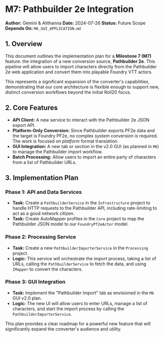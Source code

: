# M7: Pathbuilder 2e Integration

**Author:** Gemini & Alithanna
**Date:** 2024-07-26
**Status:** Future Scope
**Depends On:** `M6_GUI_APPLICATION.md`

## 1. Overview

This document outlines the implementation plan for a **Milestone 7 (M7)** feature: the integration of a new conversion source, **Pathbuilder 2e**. This pipeline will allow users to import characters directly from the Pathbuilder 2e web application and convert them into playable Foundry VTT actors.

This represents a significant expansion of the converter's capabilities, demonstrating that our core architecture is flexible enough to support new, distinct conversion workflows beyond the initial Roll20 focus.

## 2. Core Features

-   **API Client:** A new service to interact with the Pathbuilder 2e JSON export API.
-   **Platform-Only Conversion:** Since Pathbuilder exports PF2e data and the target is Foundry PF2e, no complex *system* conversion is required. The work is focused on *platform* format translation.
-   **GUI Integration:** A new tab or section in the v2.0 GUI (as planned in `M6`) to manage the Pathbuilder import workflow.
-   **Batch Processing:** Allow users to import an entire party of characters from a list of Pathbuilder URLs.

## 3. Implementation Plan

### Phase 1: API and Data Services
-   **Task:** Create a `PathbuilderService` in the `Infrastructure` project to handle HTTP requests to the Pathbuilder API, including rate-limiting to act as a good network citizen.
-   **Task:** Create AutoMapper profiles in the `Core` project to map the Pathbuilder JSON model to our `FoundryPf2eActor` model.

### Phase 2: Processing Service
-   **Task:** Create a new `PathbuilderImporterService` in the `Processing` project.
-   **Logic:** This service will orchestrate the import process, taking a list of URLs, calling the `PathbuilderService` to fetch the data, and using `IMapper` to convert the characters.

### Phase 3: GUI Integration
-   **Task:** Implement the "Pathbuilder Import" tab as envisioned in the `M6` GUI v2.0 plan.
-   **Logic:** The new UI will allow users to enter URLs, manage a list of characters, and start the import process by calling the `PathbuilderImporterService`.

This plan provides a clear roadmap for a powerful new feature that will significantly expand the converter's audience and utility.
